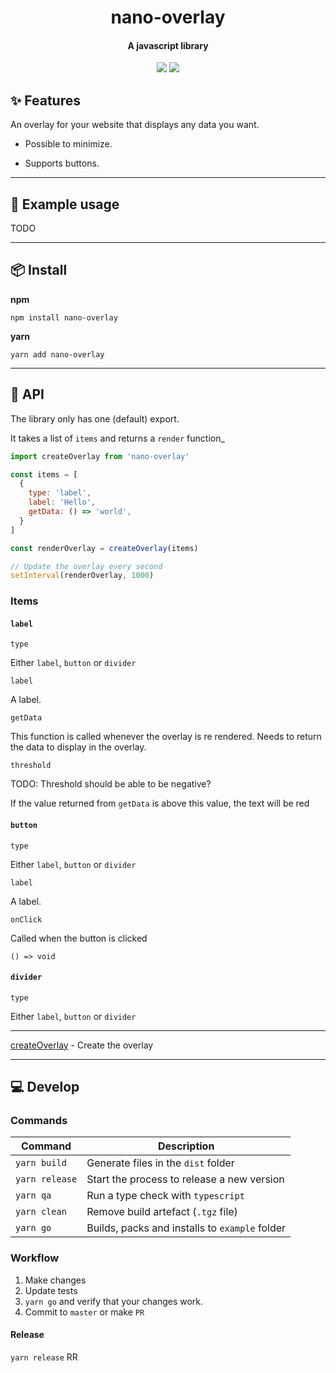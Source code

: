 <h1 align="center">
  nano-overlay
</h1>
<h4 align="center">
    A javascript library
</h4>

<div align="center">
  <img src="https://badgen.net/npm/v/nano-overlay?icon=npm" />
  <img src="https://badgen.net/bundlephobia/minzip/nano-overlay" />
</div>

## :sparkles: Features

An overlay for your website that displays any data you want.

 - Possible to minimize.

 - Supports buttons.

---

## :wrench: Example usage

TODO

---

## :package: Install

**npm**

```
npm install nano-overlay
```

**yarn**

```
yarn add nano-overlay
```

---

## :newspaper: API

The library only has one (default) export.

It takes a list of `items` and returns a `render` function_

```js
import createOverlay from 'nano-overlay'

const items = [
  {
    type: 'label',
    label: 'Hello',
    getData: () => 'world',
  }
]

const renderOverlay = createOverlay(items)

// Update the overlay every second
setInterval(renderOverlay, 1000)
```

### Items

#### `label`

`type`

Either `label`, `button` or `divider`

`label`

A label.

`getData`

This function is called whenever the overlay is re rendered. Needs to return the data to display in the overlay.

`threshold`

TODO: Threshold should be able to be negative?

If the value returned from `getData` is above this value, the text will be red

#### `button`

`type`

Either `label`, `button` or `divider`

`label`

A label.

`onClick`

Called when the button is clicked

`() => void`

#### `divider`

`type`

Either `label`, `button` or `divider`

---

[createOverlay](docs/createOverlay.md) - Create the overlay

---

## :computer: Develop

### Commands

| Command        | Description                                    |
| -------------- | ---------------------------------------------- |
| `yarn build`   | Generate files in the `dist` folder            |
| `yarn release` | Start the process to release a new version     |
| `yarn qa`      | Run a type check with `typescript`             |
| `yarn clean`   | Remove build artefact (`.tgz` file)            |
| `yarn go`      | Builds, packs and installs to `example` folder |

### Workflow

1. Make changes
2. Update tests 
3. `yarn go` and verify that your changes work.
4. Commit to `master` or make `PR`

#### Release

`yarn release`
RR